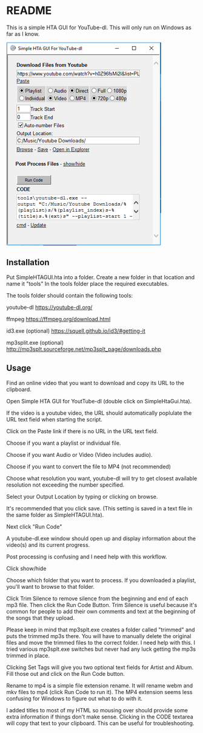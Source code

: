 # README

This is a simple HTA GUI for YouTube-dl. This will only run on Windows as far as I know.

![Screenshot](./screenshots/ss.png)

## Installation

Put SimpleHTAGUI.hta into a folder. Create a new folder in that location and name it "tools"
In the tools folder place the required executables.

The tools folder should contain the following tools:

youtube-dl https://youtube-dl.org/

ffmpeg https://ffmpeg.org/download.html

id3.exe (optional) https://squell.github.io/id3/#getting-it

mp3split.exe (optional) http://mp3splt.sourceforge.net/mp3splt_page/downloads.php

## Usage

Find an online video that you want to download and copy its URL to the clipboard.

Open Simple HTA GUI for YoutTube-dl (double click on SimpleHtaGui.hta).

If the video is a youtube video, the URL should automatically poplulate the URL text field when starting the script.

Click on the Paste link if there is no URL in the URL text field.

Choose if you want a playlist or individual file.

Choose if you want Audio or Video (Video includes audio).

Choose if you want to convert the file to MP4 (not recommended)

Choose what resolution you want, youtube-dl will try to get closest available resolution not exceeding the number specified.

Select your Output Location by typing or clicking on browse.

It's recommended that you click save. (This setting is saved in a text file in the same folder as SimpleHTAGUI.hta).

Next click "Run Code"

A youtube-dl.exe window should open up and display information about the video(s) and its current progress.


Post processing is confusing and I need help with this workflow.

Click show/hide

Choose which folder that you want to process. If you downloaded a playlist, you'll want to browse to that folder.

Click Trim Silence to remove silence from the beginning and end of each mp3 file. Then click the Run Code Button. Trim Silence is useful because it's common for people to add their own comments and text at the beginning of the songs that they upload.

Please keep in mind that mp3splt.exe creates a folder called "trimmed" and puts the trimmed mp3s there. You will have to manually delete the original files and move the trimmed files to the correct folder. I need help with this. I tried various mp3splt.exe switches but never had any luck getting the mp3s trimmed in place.

Clicking Set Tags will give you two optional text fields for Artist and Album. Fill those out and click on the Run Code button.

Rename to mp4 is a simple file extension rename. It will rename webm and mkv files to mp4 (click Run Code to run it). The MP4 extension seems less confusing for Windows to figure out what to do with it.

I added titles to most of my HTML so mousing over should provide some extra information if things don't make sense.
Clicking in the CODE textarea will copy that text to your clipboard. This can be useful for troubleshooting.
